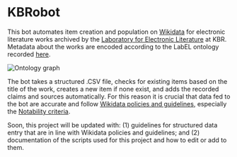 # KBRobot

This bot automates item creation and population on [Wikidata](https://www.wikidata.org) for electronic literature works archived by the [Laboratory for Electronic Literature](https://www.kbr.be/en/projects/laboratory-for-electronic-literature/) at KBR. Metadata about the works are encoded according to the LabEL ontology recorded [here](https://www.wikidata.org/wiki/Wikidata:WikiProject_Digital_Narratives/LabEL).

![Ontology graph](https://upload.wikimedia.org/wikipedia/commons/9/9d/Ontology_chart.jpg)

The bot takes a structured .CSV file, checks for existing items based on the title of the work, creates a new item if none exist, and adds the recorded claims and sources automatically. For this reason it is crucial that data fed to the bot are accurate and follow [Wikidata policies and guidelines](https://www.wikidata.org/wiki/Wikidata:List_of_policies_and_guidelines), especially the [Notability criteria](https://www.wikidata.org/wiki/Wikidata:Notability).

Soon, this project will be updated with: (1) guidelines for structured data entry that are in line with Wikidata policies and guidelines; and (2) documentation of the scripts used for this project and how to edit or add to them.
